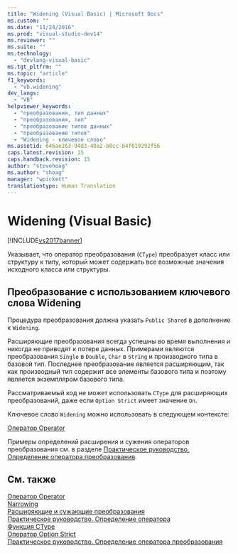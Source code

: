 ```yaml
---
title: "Widening (Visual Basic) | Microsoft Docs"
ms.custom: ""
ms.date: "11/24/2016"
ms.prod: "visual-studio-dev14"
ms.reviewer: ""
ms.suite: ""
ms.technology: 
  - "devlang-visual-basic"
ms.tgt_pltfrm: ""
ms.topic: "article"
f1_keywords: 
  - "vb.widening"
dev_langs: 
  - "VB"
helpviewer_keywords: 
  - "преобразования, тип данных"
  - "преобразования, тип"
  - "преобразование типов данных"
  - "преобразование типов"
  - "Widening - ключевое слово"
ms.assetid: 646ae263-94d3-40a2-b0cc-64f619292f56
caps.latest.revision: 15
caps.handback.revision: 15
author: "stevehoag"
ms.author: "shoag"
manager: "wpickett"
translationtype: Human Translation
---
```

# Widening (Visual Basic)
[!INCLUDE[vs2017banner](../../../csharp/includes/vs2017banner.md)]

Указывает, что оператор преобразования \(`CType`\) преобразует класс или структуру к типу, который может содержать все возможные значения исходного класса или структуры.  
  
## Преобразование с использованием ключевого слова Widening  
 Процедура преобразования должна указать `Public Shared` в дополнение к `Widening`.  
  
 Расширяющие преобразования всегда успешны во время выполнения и никогда не приводят к потере данных.  Примерами являются преобразования `Single` в `Double`, `Char` в `String` и производного типа в базовой тип.  Последнее преобразование является расширяющим, так как производный тип содержит все элементы базового типа и поэтому является экземпляром базового типа.  
  
 Рассматриваемый код не может использовать `CType` для расширяющих преобразований, даже если `Option Strict` имеет значение `On`.  
  
 Ключевое слово `Widening` можно использовать в следующем контексте:  
  
 [Оператор Operator](../../../visual-basic/language-reference/statements/operator-statement.md)  
  
 Примеры определений расширения и сужения операторов преобразования см. в разделе [Практическое руководство. Определение оператора преобразования](../../../visual-basic/programming-guide/language-features/procedures/how-to-define-a-conversion-operator.md).  
  
## См. также  
 [Оператор Operator](../../../visual-basic/language-reference/statements/operator-statement.md)   
 [Narrowing](../../../visual-basic/language-reference/modifiers/narrowing.md)   
 [Расширяющие и сужающие преобразования](../../../visual-basic/programming-guide/language-features/data-types/widening-and-narrowing-conversions.md)   
 [Практическое руководство. Определение оператора](../../../visual-basic/programming-guide/language-features/procedures/how-to-define-an-operator.md)   
 [Функция CType](../../../visual-basic/language-reference/functions/ctype-function.md)   
 [Оператор Option Strict](../../../visual-basic/language-reference/statements/option-strict-statement.md)   
 [Практическое руководство. Определение оператора преобразования](../../../visual-basic/programming-guide/language-features/procedures/how-to-define-a-conversion-operator.md)
